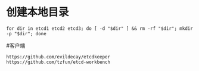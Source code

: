 # 创建本地目录
```
for dir in etcd1 etcd2 etcd3; do [ -d "$dir" ] && rm -rf "$dir"; mkdir -p "$dir"; done

```

#客户端
```
https://github.com/evildecay/etcdkeeper
https://github.com/tzfun/etcd-workbench
```